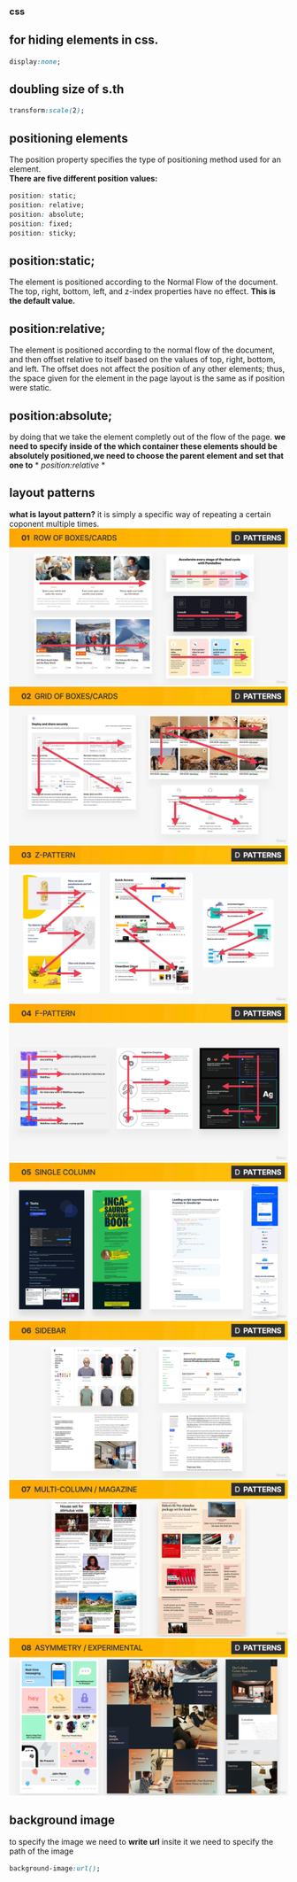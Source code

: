 ### css
## for hiding elements in css.
```css
display:none;
```
## doubling size of s.th
```css
transform:scale(2);
```
## positioning elements 
The position property specifies the type of positioning method used for an element.   
**There are five different position values:**
``` css
position: static;
position: relative;
position: absolute;
position: fixed;
position: sticky;
```
##  position:static;
The element is positioned according to the Normal Flow of the document. The top, right, bottom, left, and z-index properties have no effect. 
**This is the default value.**
## position:relative;
The element is positioned according to the normal flow of the document, and then offset relative to itself based on the values of top, right, bottom, and left. The offset does not affect the position of any other elements; thus, the space given for the element in the page layout is the same as if position were static.
## position:absolute;
by doing that we take the element completly out of the flow of the page.
**we need to specify inside of the which container these elements should be absolutely positioned,we need to choose the parent 
element and set that one to** * *position:relative* *
## layout patterns
**what is layout pattern?** it is simply a specific way of repeating a certain coponent multiple times. 
![01_row of boxes](images/01row%20of%20boxes.png)
![02_grid of boxes](images/02grid%20of%20boxes.png)
![03_Zpatterns](images/03zpatterns.png)
![04_Fpatterns](images/04fpatterns.png)
![05_single](images/05single.png)
![06_sidebar](images/06sidebar.png)
![07multi](images/07multi.png)
![08asymmery](images/08asymmery.png)
## background image
to specify the image we need to **write url** insite it we need to specify the path of the image
``` css
background-image:url();
```

